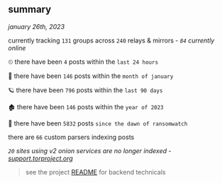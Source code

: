 
## summary
_january 26th, 2023_

currently tracking `131` groups across `240` relays & mirrors - _`84` currently online_

⏲ there have been `4` posts within the `last 24 hours`

🦈 there have been `146` posts within the `month of january`

🪐 there have been `796` posts within the `last 90 days`

🏚 there have been `146` posts within the `year of 2023`

🦕 there have been `5832` posts `since the dawn of ransomwatch`

there are `66` custom parsers indexing posts

_`20` sites using v2 onion services are no longer indexed - [support.torproject.org](https://support.torproject.org/onionservices/v2-deprecation/)_

> see the project [README](https://github.com/joshhighet/ransomwatch#ransomwatch--) for backend technicals
